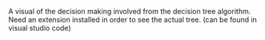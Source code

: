 A visual of the decision making involved from the decision tree algorithm.
Need an extension installed in order to see the actual tree. (can be found in visual studio code)
